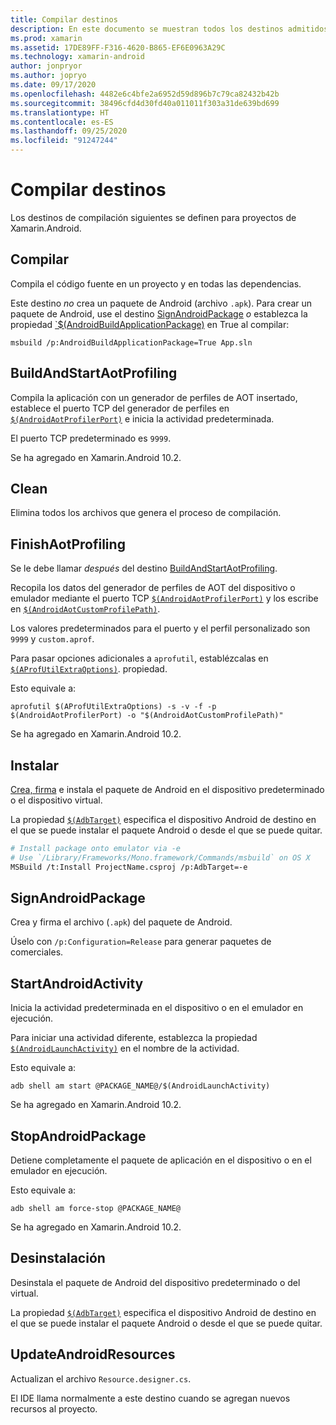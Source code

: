 ```yaml
---
title: Compilar destinos
description: En este documento se muestran todos los destinos admitidos en el proceso de compilación de Xamarin.Android.
ms.prod: xamarin
ms.assetid: 17DE89FF-F316-4620-B865-EF6E0963A29C
ms.technology: xamarin-android
author: jonpryor
ms.author: jopryo
ms.date: 09/17/2020
ms.openlocfilehash: 4482e6c4bfe2a6952d59d896b7c79ca82432b42b
ms.sourcegitcommit: 38496cfd4d30fd40a011011f303a31de639bd699
ms.translationtype: HT
ms.contentlocale: es-ES
ms.lasthandoff: 09/25/2020
ms.locfileid: "91247244"
---
```

# <a name="build-targets"></a>Compilar destinos

Los destinos de compilación siguientes se definen para proyectos de Xamarin.Android.

## <a name="build"></a>Compilar

Compila el código fuente en un proyecto y en todas las dependencias.

Este destino *no* crea un paquete de Android (archivo `.apk`).
Para crear un paquete de Android, use el destino [SignAndroidPackage](#signandroidpackage) *o* establezca la propiedad [`$(AndroidBuildApplicationPackage)](~/android/deploy-test/building-apps/build-properties.md#androidbuildapplicationpackage) en True al compilar:

```shell
msbuild /p:AndroidBuildApplicationPackage=True App.sln
```

## <a name="buildandstartaotprofiling"></a>BuildAndStartAotProfiling

Compila la aplicación con un generador de perfiles de AOT insertado, establece el puerto TCP del generador de perfiles en [`$(AndroidAotProfilerPort)`](~/android/deploy-test/building-apps/build-properties.md#androidaotprofilerport) e inicia la actividad predeterminada.

El puerto TCP predeterminado es `9999`.

Se ha agregado en Xamarin.Android 10.2.

## <a name="clean"></a>Clean

Elimina todos los archivos que genera el proceso de compilación.

## <a name="finishaotprofiling"></a>FinishAotProfiling

Se le debe llamar *después* del destino [BuildAndStartAotProfiling](#buildandstartaotprofiling).

Recopila los datos del generador de perfiles de AOT del dispositivo o emulador mediante el puerto TCP [`$(AndroidAotProfilerPort)`](~/android/deploy-test/building-apps/build-properties.md#androidaotprofilerport)
y los escribe en [`$(AndroidAotCustomProfilePath)`](~/android/deploy-test/building-apps/build-properties.md#androidaotcustomprofilepath).

Los valores predeterminados para el puerto y el perfil personalizado son `9999` y `custom.aprof`.

Para pasar opciones adicionales a `aprofutil`, establézcalas en [`$(AProfUtilExtraOptions)`](~/android/deploy-test/building-apps/build-properties.md#aprofutilextraoptions).
propiedad.

Esto equivale a:

```shell
aprofutil $(AProfUtilExtraOptions) -s -v -f -p $(AndroidAotProfilerPort) -o "$(AndroidAotCustomProfilePath)"
```

Se ha agregado en Xamarin.Android 10.2.

## <a name="install"></a>Instalar

[Crea, firma](#signandroidpackage) e instala el paquete de Android en el dispositivo predeterminado o el dispositivo virtual.

La propiedad [`$(AdbTarget)`](~/android/deploy-test/building-apps/build-properties.md#adbtarget) especifica el dispositivo Android de destino en el que se puede instalar el paquete Android o desde el que se puede quitar.

```bash
# Install package onto emulator via -e
# Use `/Library/Frameworks/Mono.framework/Commands/msbuild` on OS X
MSBuild /t:Install ProjectName.csproj /p:AdbTarget=-e
```

## <a name="signandroidpackage"></a>SignAndroidPackage

Crea y firma el archivo (`.apk`) del paquete de Android.

Úselo con `/p:Configuration=Release` para generar paquetes de comerciales.

## <a name="startandroidactivity"></a>StartAndroidActivity

Inicia la actividad predeterminada en el dispositivo o en el emulador en ejecución.

Para iniciar una actividad diferente, establezca la propiedad [`$(AndroidLaunchActivity)`](~/android/deploy-test/building-apps/build-properties.md#androidlaunchactivity)
en el nombre de la actividad.

Esto equivale a:

```shell
adb shell am start @PACKAGE_NAME@/$(AndroidLaunchActivity)
```

Se ha agregado en Xamarin.Android 10.2.

## <a name="stopandroidpackage"></a>StopAndroidPackage

Detiene completamente el paquete de aplicación en el dispositivo o en el emulador en ejecución.

Esto equivale a:

```shell
adb shell am force-stop @PACKAGE_NAME@
```

Se ha agregado en Xamarin.Android 10.2.

## <a name="uninstall"></a>Desinstalación

Desinstala el paquete de Android del dispositivo predeterminado o del virtual.

La propiedad [`$(AdbTarget)`](~/android/deploy-test/building-apps/build-properties.md#adbtarget) especifica el dispositivo Android de destino en el que se puede instalar el paquete Android o desde el que se puede quitar.

## <a name="updateandroidresources"></a>UpdateAndroidResources

Actualizan el archivo `Resource.designer.cs`.

El IDE llama normalmente a este destino cuando se agregan nuevos recursos al proyecto.
